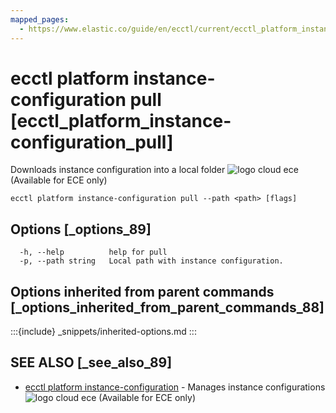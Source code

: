 ```yaml
---
mapped_pages:
  - https://www.elastic.co/guide/en/ecctl/current/ecctl_platform_instance-configuration_pull.html
---
```


# ecctl platform instance-configuration pull [ecctl_platform_instance-configuration_pull]

Downloads instance configuration into a local folder ![logo cloud ece](https://doc-icons.s3.us-east-2.amazonaws.com/logo_cloud_ece.svg "Supported on {{ece}}") (Available for ECE only)

```
ecctl platform instance-configuration pull --path <path> [flags]
```


## Options [_options_89]

```
  -h, --help          help for pull
  -p, --path string   Local path with instance configuration.
```


## Options inherited from parent commands [_options_inherited_from_parent_commands_88]

:::{include} _snippets/inherited-options.md
:::


## SEE ALSO [_see_also_89]

* [ecctl platform instance-configuration](/reference/ecctl_platform_instance-configuration.md)	 - Manages instance configurations ![logo cloud ece](https://doc-icons.s3.us-east-2.amazonaws.com/logo_cloud_ece.svg "Supported on {{ece}}") (Available for ECE only)

